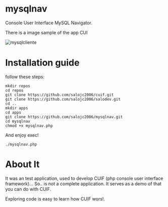 # mysqlnav
Console User Interface MySQL Navigator.

There is a image sample of the app CUI

![mysqlcliente](https://cloud.githubusercontent.com/assets/5316253/20042195/73349eba-a454-11e6-9003-123c341d0c5f.png)

# Installation guide

follow these steps:
```
mkdir repos
cd repos
git clone https://github.com/salojc2006/cuif.git
git clone https://github.com/salojc2006/salodev.git
cd ..
mkdir apps
cd apps
git clone https://github.com/salojc2006/mysqlnav.git
cd mysqlnav
chmod +x mysqlnav.php
```
And enjoy exec!
```
./mysqlnav.php
```
# About It
It was an test application, used to develop CUIF (php console user interface framework)... So.. is not a complete application. It serves as a demo of that you can do with CUIF.

Exploring code is easy to learn how CUIF wors!.
